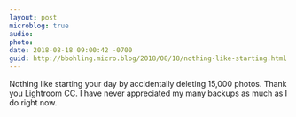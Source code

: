 ```yaml
---
layout: post
microblog: true
audio: 
photo: 
date: 2018-08-18 09:00:42 -0700
guid: http://bbohling.micro.blog/2018/08/18/nothing-like-starting.html
---
```

Nothing like starting your day by accidentally deleting 15,000 photos. Thank you Lightroom CC. I have never appreciated my many backups as much as I do right now.
